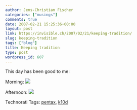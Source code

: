 ```yaml
---
author: Jens-Christian Fischer
categories: ["musings"]
comments: true
date: 2007-02-21 15:25:36+00:00
layout: post
link: https://invisible.ch/2007/02/21/keeping-tradition/
slug: keeping-tradition
tags: ["blog"]
title: Keeping tradition
type: post
wordpress_id: 607
---
```


This day has been good to me:

Morning:
[![](https://farm1.static.flickr.com/172/397696929_785b3a99d2_m.jpg)](https://www.flickr.com/photos/jcfischer/397696929/)

Afternoon:
[![](https://farm1.static.flickr.com/162/397696866_0aee362db2_m.jpg)](https://www.flickr.com/photos/jcfischer/397696866/)


Technorati Tags: [pentax](https://www.technorati.com/tag/pentax), [k10d](https://www.technorati.com/tag/k10d)
